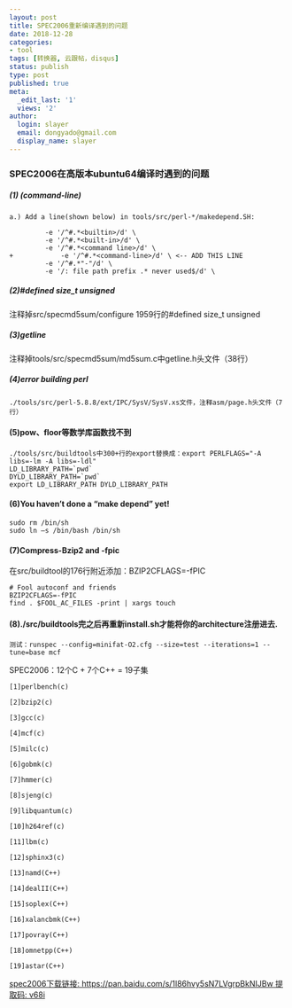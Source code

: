 ```yaml
---
layout: post
title: SPEC2006重新编译遇到的问题
date: 2018-12-28
categories:
- tool
tags: [转换器, 云跟帖，disqus]
status: publish
type: post
published: true
meta:
  _edit_last: '1'
  views: '2'
author:
  login: slayer
  email: dongyado@gmail.com
  display_name: slayer
---
```


### SPEC2006在高版本ubuntu64编译时遇到的问题


##### (1) (command-line)
  

    a.) Add a line(shown below) in tools/src/perl-*/makedepend.SH:

             -e '/^#.*<builtin>/d' \
             -e '/^#.*<built-in>/d' \
             -e '/^#.*<command line>/d' \
    +            -e '/^#.*<command-line>/d' \ <-- ADD THIS LINE
             -e '/^#.*"-"/d' \
             -e '/: file path prefix .* never used$/d' \


##### (2)#defined size_t unsigned

注释掉src/specmd5sum/configure 1959行的#defined size_t unsigned

##### (3)getline

注释掉tools/src/specmd5sum/md5sum.c中getline.h头文件（38行）

##### (4)error building perl

    ./tools/src/perl-5.8.8/ext/IPC/SysV/SysV.xs文件，注释asm/page.h头文件（7行）

#### (5)pow、floor等数学库函数找不到

    ./tools/src/buildtools中300+行的export替换成：export PERLFLAGS="-A libs=-lm -A libs=-ldl"
    LD_LIBRARY_PATH=`pwd`
    DYLD_LIBRARY_PATH=`pwd`
    export LD_LIBRARY_PATH DYLD_LIBRARY_PATH

#### (6)You haven’t done a “make depend” yet!


    sudo rm /bin/sh
    sudo ln –s /bin/bash /bin/sh


#### (7)Compress-Bzip2 and -fpic

在src/buildtool的176行附近添加：BZIP2CFLAGS=-fPIC


    # Fool autoconf and friends
    BZIP2CFLAGS=-fPIC
    find . $FOOL_AC_FILES -print | xargs touch


#### (8)./src/buildtools完之后再重新install.sh才能将你的architecture注册进去.

    测试：runspec --config=minifat-O2.cfg --size=test --iterations=1 --tune=base mcf

SPEC2006：12个C + 7个C++ = 19子集

    [1]perlbench(c)   

    [2]bzip2(c)

    [3]gcc(c)

    [4]mcf(c)

    [5]milc(c)

    [6]gobmk(c)

    [7]hmmer(c)

    [8]sjeng(c)

    [9]libquantum(c)

    [10]h264ref(c)

    [11]lbm(c)

    [12]sphinx3(c)

    [13]namd(C++)

    [14]dealII(C++)

    [15]soplex(C++)

    [16]xalancbmk(C++)

    [17]povray(C++)

    [18]omnetpp(C++)

    [19]astar(C++)


[spec2006下载链接: https://pan.baidu.com/s/1l86hvy5sN7LVgrpBkNIJBw 提取码: v68i](https://pan.baidu.com/s/1l86hvy5sN7LVgrpBkNIJBw)

